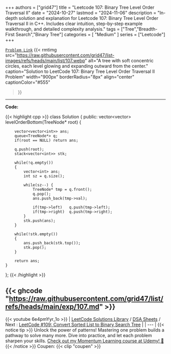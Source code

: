 
+++
authors = ["grid47"]
title = "Leetcode 107: Binary Tree Level Order Traversal II"
date = "2024-10-27"
lastmod = "2024-11-06"
description = "In-depth solution and explanation for Leetcode 107: Binary Tree Level Order Traversal II in C++. Includes clear intuition, step-by-step example walkthrough, and detailed complexity analysis."
tags = ["Tree","Breadth-First Search","Binary Tree"]
categories = [
    "Medium"
]
series = ["Leetcode"]
+++



[`Problem Link`](https://leetcode.com/problems/binary-tree-level-order-traversal-ii/description/)
{{< rmtimg 
    src="https://raw.githubusercontent.com/grid47/list-images/refs/heads/main/list/107.webp" 
    alt="A tree with soft concentric circles, each level glowing and expanding outward from the center."
    caption="Solution to LeetCode 107: Binary Tree Level Order Traversal II Problem"
    width="900px"
    borderRadius="8px"
    align="center" 
    captionColor="#555"
>}}
---
**Code:**

{{< highlight cpp >}}
class Solution {
public:
    vector<vector<int>> levelOrderBottom(TreeNode* root) {

        vector<vector<int>> ans;        
        queue<TreeNode*> q;
        if(root == NULL) return ans;
        
        q.push(root);        
        stack<vector<int>> stk;
                
        while(!q.empty())
        {
            vector<int> ans;
            int sz = q.size();

            while(sz--) {
                TreeNode* tmp = q.front();
                q.pop();
                ans.push_back(tmp->val);

                if(tmp->left)   q.push(tmp->left);
                if(tmp->right)  q.push(tmp->right);                
            }
            stk.push(ans);
        }

        while(!stk.empty())
        {
            ans.push_back(stk.top());
            stk.pop();
        }

        return ans;      
    }
};
{{< /highlight >}}

{{< ghcode "https://raw.githubusercontent.com/grid47/list/refs/heads/main/exp/107.md" >}}
---
{{< youtube 6e4pmYyr_1o >}}
| [LeetCode Solutions Library](https://grid47.xyz/leetcode/) / [DSA Sheets](https://grid47.xyz/sheets/) / Next : [LeetCode #109: Convert Sorted List to Binary Search Tree](https://grid47.xyz/posts/leetcode-109-convert-sorted-list-to-binary-search-tree-solution/) |
| --- |
{{< notice tip >}}
Unlock the power of patterns! Mastering one problem builds a pathway to solve many more. Dive into practice, and let each problem sharpen your skills. [Check out my Momentum Learning course at Udemy! 🚀 ](https://www.udemy.com/course/algorithms-and-data-structures-in-cpp/)
{{< /notice >}}
Coupen: {{< clip "coupen" >}}
